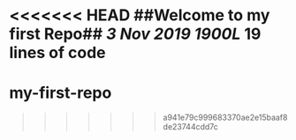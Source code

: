 <<<<<<< HEAD
##Welcome to my first Repo##
*3 Nov 2019  1900L*
**19 lines of code**
=======
# my-first-repo

>>>>>>> a941e79c999683370ae2e15baaf8de23744cdd7c
